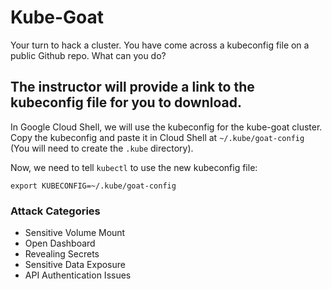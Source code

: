 
# Kube-Goat

Your turn to hack a cluster. You have come across a kubeconfig file on a public Github repo. What can you do?

## The instructor will provide a link to the kubeconfig file for you to download.

In Google Cloud Shell, we will use the kubeconfig for the kube-goat cluster. Copy the kubeconfig and paste it in Cloud Shell at `~/.kube/goat-config` (You will need to create the `.kube` directory).

Now, we need to tell `kubectl` to use the new kubeconfig file:
```
export KUBECONFIG=~/.kube/goat-config
```

### Attack Categories
- Sensitive Volume Mount
- Open Dashboard
- Revealing Secrets
- Sensitive Data Exposure
- API Authentication Issues
